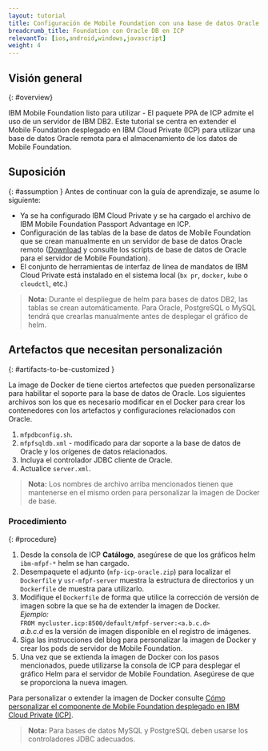 ```yaml
---
layout: tutorial
title: Configuración de Mobile Foundation con una base de datos Oracle en IBM Cloud Private
breadcrumb_title: Foundation con Oracle DB en ICP
relevantTo: [ios,android,windows,javascript]
weight: 4
---
```

<!-- NLS_CHARSET=UTF-8 -->
## Visión general
{: #overview}

IBM Mobile Foundation listo para utilizar - El paquete PPA de ICP admite el uso de un servidor de IBM DB2. Este tutorial se centra en extender el Mobile Foundation desplegado en IBM Cloud Private (ICP) para utilizar una base de datos Oracle remota para el almacenamiento de los datos de Mobile Foundation.

## Suposición
{: #assumption }
Antes de continuar con la guía de aprendizaje, se asume lo siguiente:

* Ya se ha configurado IBM Cloud Private y se ha cargado el archivo de IBM Mobile Foundation Passport Advantage en ICP.
* Configuración de las tablas de la base de datos de Mobile Foundation que se crean manualmente en un servidor de base de datos Oracle remoto ([Download]((customizable-db-artifacts-for-mfp-icp.zip)) y consulte los scripts de base de datos de Oracle para el servidor de Mobile Foundation).
* El conjunto de herramientas de interfaz de línea de mandatos de IBM Cloud Private está instalado en el sistema local (`bx pr`, `docker`, `kube` o `cloudctl`, etc.)

>**Nota:** Durante el despliegue de helm para bases de datos DB2, las tablas se crean automáticamente. Para Oracle, PostgreSQL o MySQL tendrá que crearlas manualmente antes de desplegar el gráfico de helm.

## Artefactos que necesitan personalización
{: #artifacts-to-be-customized }

La image de Docker de tiene ciertos artefectos que pueden personalizarse para habilitar el soporte para la base de datos de Oracle. Los siguientes archivos son los que es necesario modificar en el Docker para crear los contenedores con los artefactos y configuraciones relacionados con Oracle.
1.	`mfpdbconfig.sh`.
2.	`mfpfsqldb.xml` - modificado para dar soporte a la base de datos de Oracle y los orígenes de datos relacionados.
3.	Incluya el controlador JDBC cliente de Oracle.
4.	Actualice `server.xml`.

>**Nota:** Los nombres de archivo arriba mencionados tienen que mantenerse en el mismo orden para personalizar la imagen de Docker de base.


### Procedimiento
{: #procedure}

1.	Desde la consola de ICP **Catálogo**, asegúrese de que los gráficos helm `ibm-mfpf-*` helm se han cargado.
2.	Desempaquete el adjunto (`mfp-icp-oracle.zip`) para localizar el `Dockerfile` y `usr-mfpf-server` muestra la estructura de directorios y un `Dockerfile` de muestra para utilizarlo.
3.	Modifique el `Dockerfile` de forma que utilice la corrección de versión de imagen sobre la que se ha de extender la imagen de Docker.<br/>
     *Ejemplo:*<br/>
      `FROM mycluster.icp:8500/default/mfpf-server:<a.b.c.d>`<br/>
       *a.b.c.d* es la versión de imagen disponible en el registro de imágenes.
4.	Siga las instrucciones del blog para personalizar la imagen de Docker y crear los pods de servidor de Mobile Foundation.
5.	Una vez que se extienda la imagen de Docker con los pasos mencionados, puede utilizarse la consola de ICP para desplegar el gráfico Helm para el servidor de Mobile Foundation. Asegúrese de que se proporciona la nueva imagen.

Para personalizar o extender la imagen de Docker consulte [Cómo personalizar el componente de Mobile Foundation desplegado en IBM Cloud Private (ICP)](https://mobilefirstplatform.ibmcloud.com/blog/2018/11/04/customize-mfp-on-icp/).

>**Nota:** Para bases de datos MySQL y PostgreSQL deben usarse los controladores JDBC adecuados.
